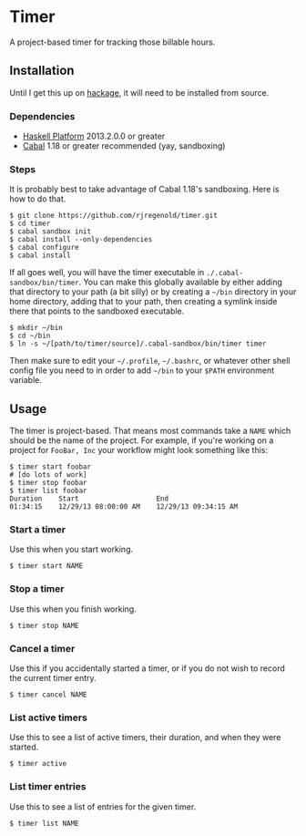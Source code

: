 # Timer

A project-based timer for tracking those billable hours.

## Installation

Until I get this up on [hackage](http://hackage.haskell.org/), it will need to
be installed from source.

### Dependencies

* [Haskell Platform](http://www.haskell.org/platform/) 2013.2.0.0 or greater
* [Cabal](http://www.haskell.org/cabal/) 1.18 or greater recommended (yay,
  sandboxing)

### Steps

It is probably best to take advantage of Cabal 1.18's sandboxing. Here is how
to do that.

```
$ git clone https://github.com/rjregenold/timer.git
$ cd timer
$ cabal sandbox init
$ cabal install --only-dependencies
$ cabal configure
$ cabal install
```

If all goes well, you will have the timer executable in
`./.cabal-sandbox/bin/timer`. You can make this globally available by either
adding that directory to your path (a bit silly) or by creating a `~/bin`
directory in your home directory, adding that to your path, then creating
a symlink inside there that points to the sandboxed executable.

```
$ mkdir ~/bin
$ cd ~/bin
$ ln -s ~/[path/to/timer/source]/.cabal-sandbox/bin/timer timer
```

Then make sure to edit your `~/.profile`, `~/.bashrc`, or whatever other shell
config file you need to in order to add `~/bin` to your `$PATH` environment
variable.

## Usage

The timer is project-based. That means most commands take a `NAME` which
should be the name of the project. For example, if you're working on a project
for `FooBar, Inc` your workflow might look something like this:

```
$ timer start foobar
# [do lots of work]
$ timer stop foobar
$ timer list foobar
Duration    Start                   End
01:34:15    12/29/13 08:00:00 AM    12/29/13 09:34:15 AM
```

### Start a timer

Use this when you start working.

```
$ timer start NAME
```

### Stop a timer

Use this when you finish working.

```
$ timer stop NAME
```

### Cancel a timer

Use this if you accidentally started a timer, or if you do not wish to record the
current timer entry.

```
$ timer cancel NAME
```

### List active timers

Use this to see a list of active timers, their duration, and when they were
started.

```
$ timer active
```

### List timer entries

Use this to see a list of entries for the given timer.

```
$ timer list NAME
```
